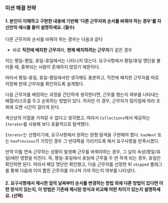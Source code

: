 ### 미션 해결 전략 
#### 1. 본인이 이해하고 구현한 내용에 기반해 '다른 근무자와 순서를 바꿔야 하는 경우'를 자신만의 예시를 들어 설명하세요. (필수)       

다른 근무자와 순서를 바꿔야 하는 경우는 다음과 같다
- 바로 **직전에 배치한 근무자**와, **현재 배치하려는 근무자**가 같은 경우

이는 평일-평일, 휴일-휴일에서는 나타나지 않는다. 요구사항에서 평일/휴일 명단을 불러올 때, 중복되는 사람이 존재하지 않았기 때문이다.

따라서 평일-휴일, 휴일-평일에서만 생각해도 충분하고, 직전에 배치한 근무자를 따로 저장해 현재 근무자를 확인하도록 설계했다.

다음 근무자를 배정하는 과정을 간단하게 생각한다면, 근무를 했는지 여부를 나타내는 배열/리스트를 두고 순회하는 방법이 있다. 하지만 이 경우, 근무자가 많아짐에 따라 조회에 오랜 시간이 걸리게 된다.

계산상의 이점을 가져갈 수 없다고 생각했고, 따라서 `Collections`에서 제공하는 `Iterator`를 사용해 보다 효율적으로 탐색했다.

`Iterator`는 선형이기에, 요구사항에서 원하는 원형 탐색을 구현해야 했다. `hasNext` 또는 `hasPrevious`가 거짓인 경우 그 반대쪽을 가리키도록 해서 요구사항을 만족시켰다. 

만약 이틀 연속 근무하는 상황이 발생해 근무를 바꿔야하는 경우, 그 날의 속성(평일/휴일)에만 영향을 미친다. 즉, 평일-휴일에서 휴일에 근무를 두 번 하게 되는 경우, 휴일만 확인하면 된다. 따라서 해당 명단만 확인했고, 다음 근무자를 선정한 뒤 `skipped` 플래그를 통해 다음에 이미 뽑힌 근무자를 지나쳐 가야 하는지 여부를 나타냈다.

#### 2. 요구사항에서 제시한 앞의 날짜부터 순서를 변경하는 방법 외에 다른 방법이 있다면 어떤 방식이 있는지, 이 방법은 기존에 제시된 방식과 비교해 어떤 차이가 있는지 설명하세요. (선택)
